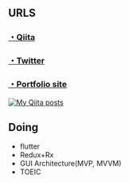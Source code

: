 ## URLS

### [・Qiita](https://qiita.com/miyakooti)


### [・Twitter](https://twitter.com/karai_shan)

### [・Portfolio site](https://miyakooti.github.io/kousuke_portofolio/)

[![My Qiita posts](https://qiita-badge.apiapi.app/s/miyakooti/posts.svg)](http://qiita.com/miyakooti)

## Doing

- flutter
- Redux+Rx
- GUI Architecture(MVP, MVVM)
- TOEIC
